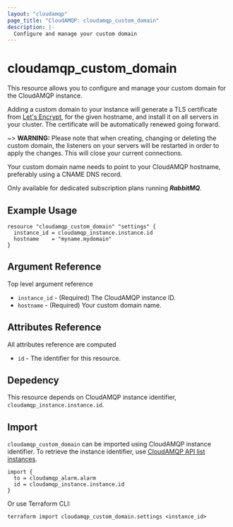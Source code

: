 ```yaml
---
layout: "cloudamqp"
page_title: "CloudAMQP: cloudamqp_custom_domain"
description: |-
  Configure and manage your custom domain
---
```


# cloudamqp_custom_domain

This resource allows you to configure and manage your custom domain for the CloudAMQP instance.

Adding a custom domain to your instance will generate a TLS certificate from [Let's Encrypt], for
the given hostname, and install it on all servers in your cluster. The certificate will be
automatically renewed going forward.

~> **WARNING:** Please note that when creating, changing or deleting the custom domain, the
listeners on your servers will be restarted in order to apply the changes. This will close your
current connections.

Your custom domain name needs to point to your CloudAMQP hostname, preferably using a CNAME DNS
record.

Only available for dedicated subscription plans running ***RabbitMQ***.

## Example Usage

```hcl
resource "cloudamqp_custom_domain" "settings" {
  instance_id = cloudamqp_instance.instance.id
  hostname    = "myname.mydomain"
}
```

## Argument Reference

Top level argument reference

* `instance_id` - (Required) The CloudAMQP instance ID.
* `hostname`    - (Required) Your custom domain name.

## Attributes Reference

All attributes reference are computed

* `id`  - The identifier for this resource.

## Depedency

This resource depends on CloudAMQP instance identifier, `cloudamqp_instance.instance.id`.

## Import

`cloudamqp_custom_domain` can be imported using CloudAMQP instance identifier. To retrieve the
instance identifier, use [CloudAMQP API list instances].

```hcl
import {
  to = cloudamqp_alarm.alarm
  id = cloudamqp_instance.instance.id
}
```

Or use Terraform CLI:

`terraform import cloudamqp_custom_domain.settings <instance_id>`

[CloudAMQP API list instances]: https://docs.cloudamqp.com/index.html#tag/instances/get/instances
[Let's Encrypt]: https://letsencrypt.org/
